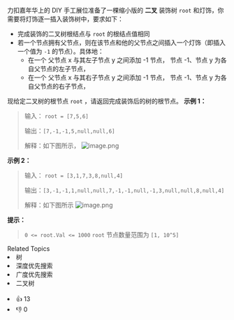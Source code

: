 力扣嘉年华上的 DIY 手工展位准备了一棵缩小版的 **二叉** 装饰树 `root` 和灯饰，你需要将灯饰逐一插入装饰树中，要求如下：

- 完成装饰的二叉树根结点与 `root` 的根结点值相同
- 若一个节点拥有父节点，则在该节点和他的父节点之间插入一个灯饰（即插入一个值为 `-1` 的节点）。具体地：
  - 在一个 父节点 x 与其左子节点 y 之间添加 -1 节点， 节点 -1、节点 y 为各自父节点的左子节点，
  - 在一个 父节点 x 与其右子节点 y 之间添加 -1 节点， 节点 -1、节点 y 为各自父节点的右子节点，

现给定二叉树的根节点 `root` ，请返回完成装饰后的树的根节点。
**示例 1：**

> 输入：
> `root = [7,5,6]`
>
> 输出：`[7,-1,-1,5,null,null,6]`
>
> 解释：如下图所示，
> ![image.png](https://pic.leetcode-cn.com/1663575757-yRLGaq-image.png)

**示例 2：**

> 输入：
> `root = [3,1,7,3,8,null,4]`
>
> 输出：`[3,-1,-1,1,null,null,7,-1,-1,null,-1,3,null,null,8,null,4]`
>
> 解释：如下图所示
> ![image.png](https://pic.leetcode-cn.com/1663577920-sjrAYH-image.png)

**提示：**

> `0 <= root.Val <= 1000`
> `root` 节点数量范围为 `[1, 10^5]`

<div><div>Related Topics</div><div><li>树</li><li>深度优先搜索</li><li>广度优先搜索</li><li>二叉树</li></div></div><br><div><li>👍 13</li><li>👎 0</li></div>